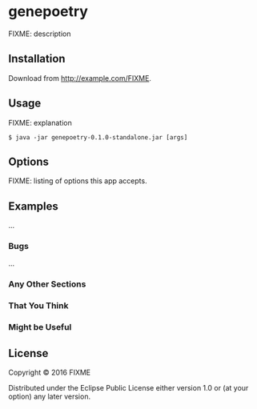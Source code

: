# genepoetry

FIXME: description

## Installation

Download from http://example.com/FIXME.

## Usage

FIXME: explanation

    $ java -jar genepoetry-0.1.0-standalone.jar [args]

## Options

FIXME: listing of options this app accepts.

## Examples

...

### Bugs

...

### Any Other Sections
### That You Think
### Might be Useful

## License

Copyright © 2016 FIXME

Distributed under the Eclipse Public License either version 1.0 or (at
your option) any later version.
